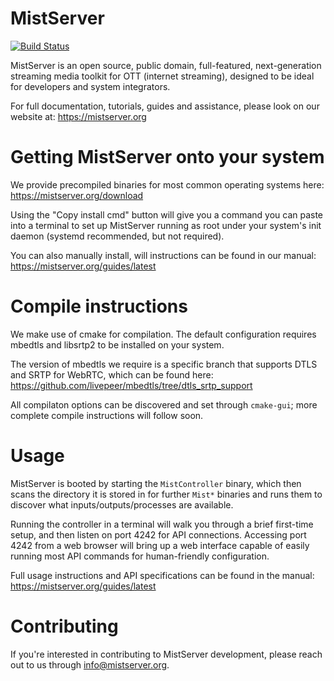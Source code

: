 MistServer
==========

[![Build Status](https://drone.livepeer.fish/api/badges/DDVTECH/mistserver/status.svg?ref=refs/heads/catalyst)](https://drone.livepeer.fish/DDVTECH/mistserver)

MistServer is an open source, public domain, full-featured, next-generation streaming media toolkit for OTT (internet streaming), designed to be ideal for developers and system integrators.

For full documentation, tutorials, guides and assistance, please look on our website at: https://mistserver.org

Getting MistServer onto your system
===================================

We provide precompiled binaries for most common operating systems here: https://mistserver.org/download

Using the "Copy install cmd" button will give you a command you can paste into a terminal to set up MistServer running as root under your system's init daemon (systemd recommended, but not required).

You can also manually install, will instructions can be found in our manual: https://mistserver.org/guides/latest

Compile instructions
====================

We make use of cmake for compilation. The default configuration requires mbedtls and libsrtp2 to be installed on your system.

The version of mbedtls we require is a specific branch that supports DTLS and SRTP for WebRTC, which can be found here: https://github.com/livepeer/mbedtls/tree/dtls_srtp_support

All compilaton options can be discovered and set through `cmake-gui`; more complete compile instructions will follow soon.

Usage
=====

MistServer is booted by starting the `MistController` binary, which then scans the directory it is stored in for further `Mist*` binaries and runs them to discover what inputs/outputs/processes are available.

Running the controller in a terminal will walk you through a brief first-time setup, and then listen on port 4242 for API connections. Accessing port 4242 from a web browser will bring up a web interface capable of easily running most API commands for human-friendly configuration.

Full usage instructions and API specifications can be found in the manual: https://mistserver.org/guides/latest

Contributing
============

If you're interested in contributing to MistServer development, please reach out to us through info@mistserver.org.
